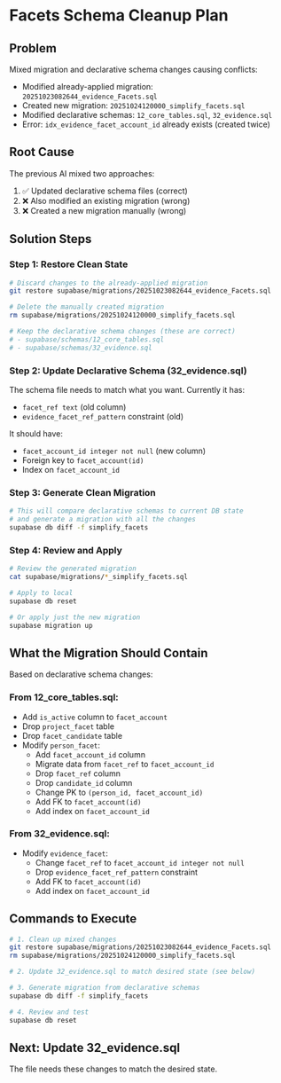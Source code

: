 # Facets Schema Cleanup Plan

## Problem
Mixed migration and declarative schema changes causing conflicts:
- Modified already-applied migration: `20251023082644_evidence_Facets.sql`
- Created new migration: `20251024120000_simplify_facets.sql`
- Modified declarative schemas: `12_core_tables.sql`, `32_evidence.sql`
- Error: `idx_evidence_facet_account_id` already exists (created twice)

## Root Cause
The previous AI mixed two approaches:
1. ✅ Updated declarative schema files (correct)
2. ❌ Also modified an existing migration (wrong)
3. ❌ Created a new migration manually (wrong)

## Solution Steps

### Step 1: Restore Clean State
```bash
# Discard changes to the already-applied migration
git restore supabase/migrations/20251023082644_evidence_Facets.sql

# Delete the manually created migration
rm supabase/migrations/20251024120000_simplify_facets.sql

# Keep the declarative schema changes (these are correct)
# - supabase/schemas/12_core_tables.sql
# - supabase/schemas/32_evidence.sql
```

### Step 2: Update Declarative Schema (32_evidence.sql)

The schema file needs to match what you want. Currently it has:
- `facet_ref text` (old column)
- `evidence_facet_ref_pattern` constraint (old)

It should have:
- `facet_account_id integer not null` (new column)
- Foreign key to `facet_account(id)`
- Index on `facet_account_id`

### Step 3: Generate Clean Migration
```bash
# This will compare declarative schemas to current DB state
# and generate a migration with all the changes
supabase db diff -f simplify_facets
```

### Step 4: Review and Apply
```bash
# Review the generated migration
cat supabase/migrations/*_simplify_facets.sql

# Apply to local
supabase db reset

# Or apply just the new migration
supabase migration up
```

## What the Migration Should Contain

Based on declarative schema changes:

### From 12_core_tables.sql:
- Add `is_active` column to `facet_account`
- Drop `project_facet` table
- Drop `facet_candidate` table
- Modify `person_facet`:
  - Add `facet_account_id` column
  - Migrate data from `facet_ref` to `facet_account_id`
  - Drop `facet_ref` column
  - Drop `candidate_id` column
  - Change PK to `(person_id, facet_account_id)`
  - Add FK to `facet_account(id)`
  - Add index on `facet_account_id`

### From 32_evidence.sql:
- Modify `evidence_facet`:
  - Change `facet_ref` to `facet_account_id integer not null`
  - Drop `evidence_facet_ref_pattern` constraint
  - Add FK to `facet_account(id)`
  - Add index on `facet_account_id`

## Commands to Execute

```bash
# 1. Clean up mixed changes
git restore supabase/migrations/20251023082644_evidence_Facets.sql
rm supabase/migrations/20251024120000_simplify_facets.sql

# 2. Update 32_evidence.sql to match desired state (see below)

# 3. Generate migration from declarative schemas
supabase db diff -f simplify_facets

# 4. Review and test
supabase db reset
```

## Next: Update 32_evidence.sql

The file needs these changes to match the desired state.
